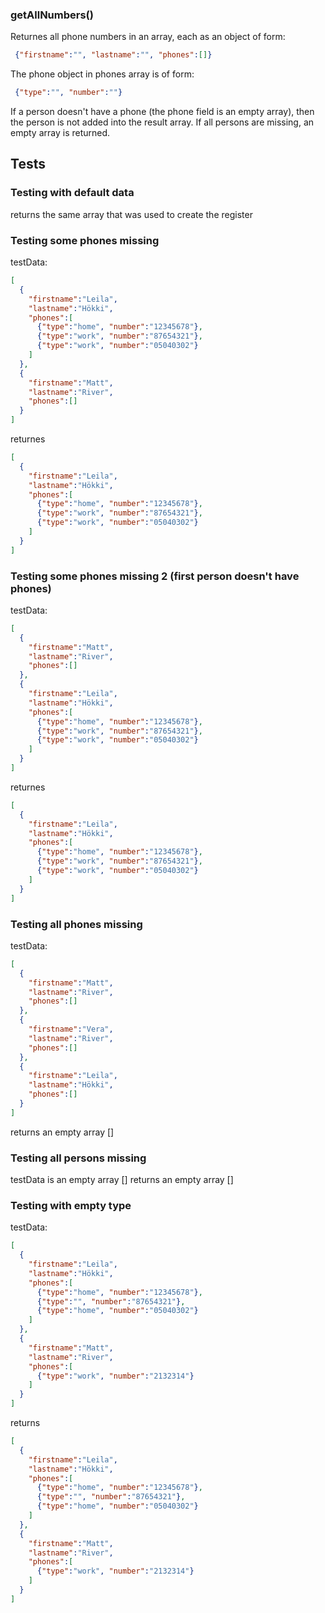 ### **getAllNumbers()**

Returnes all phone numbers in an array, each as an object of form:

```json
 {"firstname":"", "lastname":"", "phones":[]}
```

The phone object in phones array is of form:

```json
 {"type":"", "number":""}
```

If a person doesn't have a phone (the phone field is an empty array), then the person is not added into the result array. If all persons are missing, an empty array is returned.

## Tests

### Testing with default data

returns the same array that was used to create the register

### Testing some phones missing

testData:

```json
[
  {
    "firstname":"Leila",
    "lastname":"Hökki",
    "phones":[
      {"type":"home", "number":"12345678"},
      {"type":"work", "number":"87654321"},
      {"type":"work", "number":"05040302"}
    ]
  },
  {
    "firstname":"Matt",
    "lastname":"River",
    "phones":[]
  }
]
```

returnes
```json
[
  {
    "firstname":"Leila",
    "lastname":"Hökki",
    "phones":[
      {"type":"home", "number":"12345678"},
      {"type":"work", "number":"87654321"},
      {"type":"work", "number":"05040302"}
    ]
  }
]
```

### Testing some phones missing 2 (first person doesn't have phones)

testData:

```json
[
  {
    "firstname":"Matt",
    "lastname":"River",
    "phones":[]
  },
  {
    "firstname":"Leila",
    "lastname":"Hökki",
    "phones":[
      {"type":"home", "number":"12345678"},
      {"type":"work", "number":"87654321"},
      {"type":"work", "number":"05040302"}
    ]
  }
]
```

returnes
```json
[
  {
    "firstname":"Leila",
    "lastname":"Hökki",
    "phones":[
      {"type":"home", "number":"12345678"},
      {"type":"work", "number":"87654321"},
      {"type":"work", "number":"05040302"}
    ]
  }
]
```

### Testing all phones missing

testData:

```json
[
  {
    "firstname":"Matt",
    "lastname":"River",
    "phones":[]
  },
  {
    "firstname":"Vera",
    "lastname":"River",
    "phones":[]
  },
  {
    "firstname":"Leila",
    "lastname":"Hökki",
    "phones":[]
  }
]
```

returns an empty array []


### Testing all persons missing

testData is an empty array []
returns an empty array []


### Testing with empty type

testData:

```json
[
  {
    "firstname":"Leila",
    "lastname":"Hökki",
    "phones":[
      {"type":"home", "number":"12345678"},
      {"type":"", "number":"87654321"},
      {"type":"home", "number":"05040302"}
    ]
  },
  {
    "firstname":"Matt",
    "lastname":"River",
    "phones":[
      {"type":"work", "number":"2132314"}
    ]
  }
]
```

returns

```json
[
  {
    "firstname":"Leila",
    "lastname":"Hökki",
    "phones":[
      {"type":"home", "number":"12345678"},
      {"type":"", "number":"87654321"},
      {"type":"home", "number":"05040302"}
    ]
  },
  {
    "firstname":"Matt",
    "lastname":"River",
    "phones":[
      {"type":"work", "number":"2132314"}
    ]
  }
]
```
